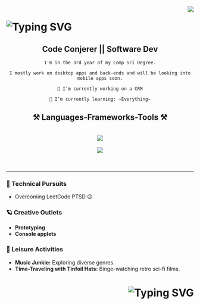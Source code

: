 
<img align="right" src="https://visitor-badge.laobi.icu/badge?page_id=ST10185940.ST10185940" />

<h1>
    <img src="https://readme-typing-svg.demolab.com?font=Fira+Code&size=30&duration=3000&pause=500&color=FF9237&background=9CFF3500&random=false&width=435&lines=Hey+there!%2C+I'm+Moses;Feel+free+to+look+around." alt="Typing SVG" />
</h1>


<h2 align="center">
      Code Conjerer || Software Dev
</h2>

<div align="center">

    I'm in the 3rd year of my Comp Sci Degree.
    
    I mostly work on desktop apps and back-ends and will be looking into mobile apps soon.
 
    🔭 I’m currently working on a CRM
    
    🌱 I’m currently learning: ~Everything~
   
</div>

<h2 align="center">⚒️ Languages-Frameworks-Tools ⚒️</h2>
<br/>
<div align="center">    
    <img src="https://skillicons.dev/icons?i=cs,java,php,js,mysql,mongodb,html,css"/> <br/> <br/>
    <img src="https://skillicons.dev/icons?i=dotnet,express,postman,git,visualstudio,vscode,eclipse,figma"/>   
</div>

<br/>

<br/>
<hr/>

<div>
    
 ### 👾 Technical Pursuits 
   - Overcoming LeetCode PTSD 😉
    
 ### 🪐 Creative Outlets
  - **Prototyping**  <br/>
  - **Console applets**

 ### 🎸 Leisure Activities
 - **Music Junkie:** Exploring diverse genres.
 - **Time-Traveling with Tinfoil Hats:** Binge-watching retro sci-fi films.
 
</div>

<h1 align= right>
    <img src="https://readme-typing-svg.demolab.com?font=Fira+Code&size=30&duration=3000&pause=500&color=FF9237&theme=transparent&random=false&width=435&lines=Thank's+for+stopping+by" alt="Typing SVG" />
</h1>





